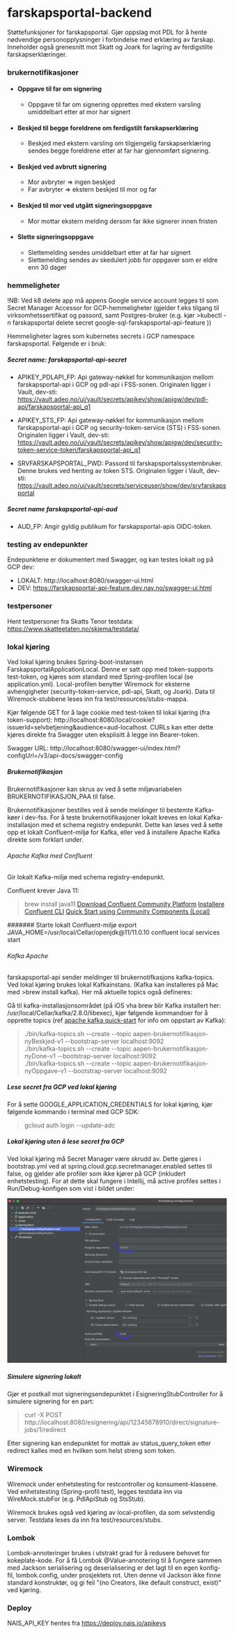 # farskapsportal-backend

Støttefunksjoner for farskapsportal. Gjør oppslag mot PDL for å hente nødvendige personopplysninger i forbindelse med erklæring av farskap. Inneholder
også grenesnitt mot Skatt og Joark for lagring av ferdigstilte farskapserklæringer.

### brukernotifikasjoner

 - #### Oppgave til far om signering
   - Oppgave til far om signering opprettes med ekstern varsling umiddelbart etter at mor har signert

 - #### Beskjed til begge foreldrene om ferdigstilt farskapserklæring
   - Beskjed med ekstern varsling om tilgjengelig farskapserklæring sendes begge foreldrene etter at far har gjennomført signering.

 - #### Beskjed ved avbrutt signering
   - Mor avbryter => ingen beskjed
   - Far avbryter => ekstern beskjed til mor og far

 - #### Beskjed til mor ved utgått signeringsoppgave
   - Mor mottar ekstern melding dersom far ikke signerer innen fristen

 - #### Slette signeringsoppgave
   - Slettemelding sendes umiddelbart etter at far har signert 
   - Slettemelding sendes av skedulert jobb for oppgaver som er eldre enn 30 dager


### hemmeligheter

!NB: Ved k8 delete app må appens Google service account legges til som Secret Manager Accessor for GCP-hemmeligheter (gjelder f.eks tilgang til 
virksomhetssertifikat og passord, samt Postgres-bruker (e.g. kjør >kubectl -n farskapsportal delete secret google-sql-farskapsportal-api-feature ))

Hemmeligheter lagres som kubernetes secrets i GCP namespace farskapsportal. Følgende er i bruk:

##### Secret name: farskapsportal-api-secret

- APIKEY_PDLAPI_FP: Api gateway-nøkkel for kommunikasjon mellom farskapsportal-api i GCP og pdl-api i FSS-sonen. Originalen ligger i Vault, dev-sti:
  https://vault.adeo.no/ui/vault/secrets/apikey/show/apigw/dev/pdl-api/farskapsportal-api_q1

- APIKEY_STS_FP: Api gateway-nøkkel for kommunikasjon mellom farskapsportal-api i GCP og security-token-service (STS) i FSS-sonen. Originalen ligger i
  Vault, dev-sti:
  https://vault.adeo.no/ui/vault/secrets/apikey/show/apigw/dev/security-token-service-token/farskapsportal-api_q1

- SRVFARSKAPSPORTAL_PWD: Passord til farskapsportalssystembruker. Denne brukes ved henting av token STS. Originalen ligger i Vault, dev-sti:  
  https://vault.adeo.no/ui/vault/secrets/serviceuser/show/dev/srvfarskapsportal

##### Secret name farskapsportal-api-aud

- AUD_FP: Angir gyldig publikum for farskapsportal-apis OIDC-token.

### testing av endepunkter

Endepunktene er dokumentert med Swagger, og kan testes lokalt og på GCP dev:

- LOKALT: http://localhost:8080/swagger-ui.html
- DEV: https://farskapsportal-api-feature.dev.nav.no/swagger-ui.html

### testpersoner
Hent testpersoner fra Skatts Tenor testdata: https://www.skatteetaten.no/skjema/testdata/

### lokal kjøring

Ved lokal kjøring brukes Spring-boot-instansen FarskapsportalApplicationLocal. Denne er satt opp med token-supports test-token, og kjøres som standard
med Spring-profilen local (se application.yml). Local-profilen benytter Wiremock for eksterne avhengigheter (security-token-service, pdl-api, Skatt,
og Joark). Data til Wiremock-stubbene leses inn fra test/resources/stubs-mappa.

Kjør følgende GET for å lage cookie med test-token til lokal kjøring (fra token-support): http://localhost:8080/local/cookie?issuerId=selvbetjening&audience=aud-localhost.
CURLs kan etter dette kjøres direkte fra Swagger uten eksplisitt å legge inn Bearer-token.

Swagger URL: http://localhost:8080/swagger-ui/index.html?configUrl=/v3/api-docs/swagger-config


##### Brukernotifikasjon

Brukernotifikasjoner kan skrus av ved å sette miljøvariabelen BRUKERNOTIFIKASJON_PAA til false.

Brukernotifikasjoner bestilles ved å sende meldinger til bestemte Kafka-køer i dev-fss. For å teste brukernotifikasjoner lokalt kreves en lokal 
Kafka-installasjon med et schema registry endepunkt. Dette kan løses ved å sette opp et lokalt Confluent-miljø for Kafka, eller ved å installere 
Apache Kafka direkte som forklart under. 

###### Apache Kafka med Confluent
Gir lokalt Kafka-miljø med schema registry-endepunkt.

Confluent krever Java 11:
> brew install java11
[Download Confluent Community Platform](https://www.confluent.io/get-started/?_ga=2.148999541.2109970909.1623416498-1289707982.1622814896&_gac=1.15004740.1623422632.Cj0KCQjwk4yGBhDQARIsACGfAeuAR4RBBG4Kla1Ix-I5DlHZSKFA3NvuJxoCUWyYimTVHsl2R_Ds7hgaAkomEALw_wcB#confluent-platform)
[Installere Confluent CLI](https://docs.confluent.io/confluent-cli/current/install.html)
[Quick Start using Community Components (Local)](https://docs.confluent.io/5.1.3/quickstart/cos-quickstart.html)

####### Starte lokalt Confluent-miljø
export JAVA_HOME=/usr/local/Cellar/openjdk@11/11.0.10
confluent local services start

###### Kafka Apache
farskapsportal-api sender meldinger til brukernotifkasjons kafka-topics. Ved lokal kjøring brukes lokal Kafkainstans. (Kafka kan installeres på Mac 
med >brew install kafka). Her må aktuelle topics også defineres:

Gå til kafka-installasjonsområdet (på iOS vha brew blir Kafka installert her: /usr/local/Cellar/kafka/2.8.0/libexec), kjør følgende kommandoer for å opprette topics 
(ref [apache kafka quick-start](https://kafka.apache.org/quickstart) for info om oppstart av Kafka):

>./bin/kafka-topics.sh --create --topic aapen-brukernotifikasjon-nyBeskjed-v1 --bootstrap-server localhost:9092 \
>./bin/kafka-topics.sh --create --topic aapen-brukernotifikasjon-nyDone-v1 --bootstrap-server localhost:9092 \
>./bin/kafka-topics.sh --create --topic aapen-brukernotifikasjon-nyOppgave-v1 --bootstrap-server localhost:9092

##### Lese secret fra GCP ved lokal kjøring

For å sette GOOGLE_APPLICATION_CREDENTIALS for lokal kjøring, kjør følgende kommando i terminal med GCP SDK:

>gcloud auth login --update-adc

##### Lokal kjøring uten å lese secret fra GCP
Ved lokal kjøring må Secret Manager være skrudd av. Dette gjøres i bootstrap.yml ved at spring.cloud.gcp.secretmanager.enabled settes til false, og
gjelder alle profiler som ikke kjører på GCP (inkludert enhetstesting). For at dette skal fungere i Intellij, må active profiles settes i
Run/Debug-konfigen som vist i bildet under:

![img.png](img.png)

##### Simulere signering lokalt

Gjør et postkall mot signeringsendepunktet i EsigneringStubController for å simulere signering for en part:
 >curl -X POST http://localhost:8080/esignering/api/12345678910/direct/signature-jobs/1/redirect

Etter signering kan endepunktet for mottak av status_query_token etter redirect kalles med en hvilken som helst streng som token.

### Wiremock

Wiremock under enhetstesting for restcontroller og konsument-klassene. Ved enhetstesting (Spring-profil test), legges testdata inn via
WireMock.stubFor (e.g. PdlApiStub og StsStub).

Wiremock brukes også ved kjøring av local-profilen, da som selvstendig server. Testdata leses da inn fra test/resources/stubs.

### Lombok

Lombok-annoteringer brukes i utstrakt grad for å redusere behovet for kokeplate-kode. For å få Lombok @Value-annotering til å fungere sammen med
Jackson serialisering og deserialisering er det lagt til en egen konfig-fil, lombok.config, under prosjektets rot. Uten denne vil Jackson ikke finne
standard konstruktør, og gi feil "(no Creators, like default construct, exist)" ved kjøring. 
 
### Deploy
NAIS_API_KEY hentes fra https://deploy.nais.io/apikeys
